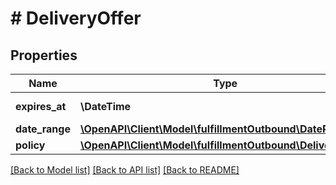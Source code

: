 # # DeliveryOffer

## Properties

Name | Type | Description | Notes
------------ | ------------- | ------------- | -------------
**expires_at** | **\DateTime** | Date timestamp | [optional]
**date_range** | [**\OpenAPI\Client\Model\fulfillmentOutbound\DateRange**](DateRange.md) |  | [optional]
**policy** | [**\OpenAPI\Client\Model\fulfillmentOutbound\DeliveryPolicy**](DeliveryPolicy.md) |  | [optional]

[[Back to Model list]](../../README.md#models) [[Back to API list]](../../README.md#endpoints) [[Back to README]](../../README.md)
